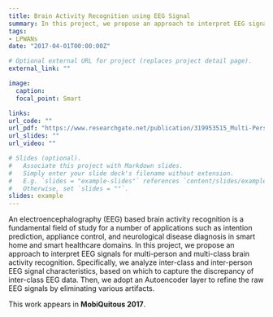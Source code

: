 ```yaml
---
title: Brain Activity Recognition using EEG Signal
summary: In this project, we propose an approach to interpret EEG signals for multi-person and multi-class brain activity recognition.
tags:
- LPWANs
date: "2017-04-01T00:00:00Z"

# Optional external URL for project (replaces project detail page).
external_link: ""

image:
  caption:
  focal_point: Smart

links:
url_code: ""
url_pdf: "https://www.researchgate.net/publication/319953515_Multi-Person_Brain_Activity_Recognition_via_Comprehensive_EEG_Signal_Analysis_ACM_Reference_format"
url_slides: ""
url_video: ""

# Slides (optional).
#   Associate this project with Markdown slides.
#   Simply enter your slide deck's filename without extension.
#   E.g. `slides = "example-slides"` references `content/slides/example-slides.md`.
#   Otherwise, set `slides = ""`.
slides: example
---
```


An electroencephalography (EEG) based brain activity recognition is a fundamental field of study for a number of applications such as intention prediction, appliance control, and neurological disease diagnosis in smart home and smart healthcare domains. In this project, we propose an approach to interpret EEG signals for multi-person and multi-class brain activity recognition. Specifically, we analyze inter-class and inter-person EEG signal characteristics, based on which to capture the discrepancy of inter-class EEG data. Then, we adopt an Autoencoder layer to refine the raw EEG signals by eliminating various artifacts. 

This work appears in **MobiQuitous 2017**.